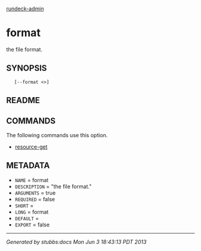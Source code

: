 [rundeck-admin](../../index.html)

# format

the file format.

## SYNOPSIS

       [--format <>]

## README



## COMMANDS

The following commands use this option.

* [resource-get](../../commands/resource-get/index.html)

## METADATA

* `NAME` = format
* `DESCRIPTION` = "the file format."
* `ARGUMENTS` = true
* `REQUIRED` = false
* `SHORT` = 
* `LONG` = format
* `DEFAULT` = 
* `EXPORT` = false

----

*Generated by stubbs:docs Mon Jun  3 18:43:13 PDT 2013*


